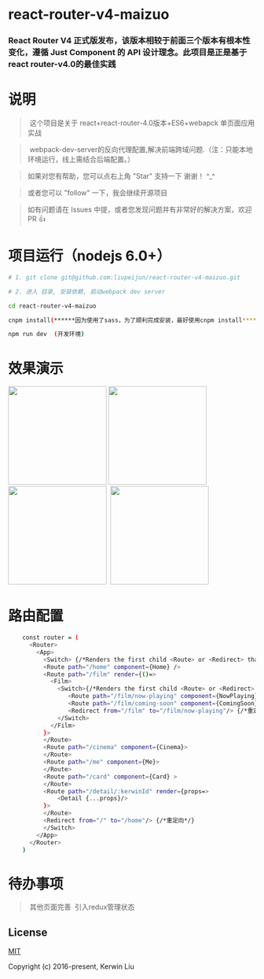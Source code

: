 # react-router-v4-maizuo

### React Router V4 正式版发布，该版本相较于前面三个版本有根本性变化，遵循 Just Component 的 API 设计理念。此项目是正是基于react router-v4.0的最佳实践



# 说明 

>  这个项目是关于 react+react-router-4.0版本+ES6+webapck 单页面应用实战

>  webpack-dev-server的反向代理配置,解决前端跨域问题.（注：只能本地环境运行，线上需结合后端配置。）

>  如果对您有帮助，您可以点右上角 "Star" 支持一下 谢谢！ ^_^

>  或者您可以 "follow" 一下，我会继续开源项目

>  如有问题请在 Issues 中提，或者您发现问题并有非常好的解决方案，欢迎 PR 👍



# 项目运行（nodejs 6.0+）

``` bash
# 1. git clone git@github.com:liupeijun/react-router-v4-maizuo.git

# 2. 进入 目录, 安装依赖, 启动webpack dev server

cd react-router-v4-maizuo 

cnpm install(******因为使用了sass，为了顺利完成安装，最好使用cnpm install******)

npm run dev  (开发环境)

```

# 效果演示
<p>
  <img src="https://github.com/liupeijun/react-router-v4-maizuo/blob/master/screenshot/1.png" width="200" float="left"/>
  <img src="https://github.com/liupeijun/react-router-v4-maizuo/blob/master/screenshot/2.png" width="200" float="left"/>
  <img src="https://github.com/liupeijun/react-router-v4-maizuo/blob/master/screenshot/3.png" width="200" float="left"/>
  <img src="https://github.com/liupeijun/react-router-v4-maizuo/blob/master/screenshot/4.png" width="200" float="left"/>
</p>


# 路由配置
``` bash
    const router = (
      <Router>
        <App>
          <Switch> {/*Renders the first child <Route> or <Redirect> that matches the location.*/}
          <Route path="/home" component={Home} />
          <Route path="/film" render={()=>
            <Film>
              <Switch>{/*Renders the first child <Route> or <Redirect> that matches the location.*/}
                 <Route path="/film/now-playing" component={NowPlaying}/>
                 <Route path="/film/coming-soon" component={ComingSoon}/>
                 <Redirect from="/film" to="/film/now-playing"/> {/*重定向*/}
              </Switch>
            </Film>
          }>
          </Route>
          <Route path="/cinema" component={Cinema}>
          </Route>
          <Route path="/me" component={Me}>
          </Route>
          <Route path="/card" component={Card} >
          </Route>
          <Route path="/detail/:kerwinId" render={props=>
              <Detail {...props}/>
          }>
          </Route>
          <Redirect from="/" to="/home"/> {/*重定向*/}
          </Switch>
        </App>
      </Router>
    )

```

# 待办事项

>  其他页面完善
>  引入redux管理状态

## License

[MIT](http://opensource.org/licenses/MIT)

Copyright (c) 2016-present, Kerwin Liu

